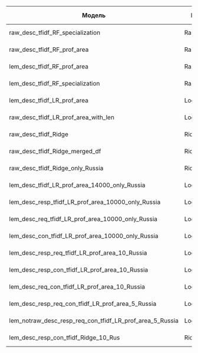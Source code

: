 | Модель                                                   | Название модели        | Выборка                 | Классификация  | Регрессия   | Обработка текста                                                                                                                           | max_features в tfidf |
|----------------------------------------------------------|------------------------|-------------------------|----------------|-------------|--------------------------------------------------------------------------------------------------------------------------------------------|----------------------|
| raw_desc_tfidf_RF_specialization                         | RandomForestClassifier | русскоязычные вакансии  | specialization |      --     | tfidf над столбцом raw_description                                                                                                         | 3500                 |
| raw_desc_tfidf_RF_prof_area                              | RandomForestClassifier | русскоязычные вакансии  | prof_area      |      --     | tfidf над столбцом raw_description                                                                                                         | 3500                 |
| lem_desc_tfidf_RF_prof_area                              | RandomForestClassifier | русскоязычные вакансии  | prof_area      |      --     | tfidf над столбцом lem_raw_desc                                                                                                            | 3500                 |
| lem_desc_tfidf_RF_specialization                         | RandomForestClassifier | русскоязычные вакансии  | specialization |      --     | tfidf над столбцом lem_raw_desc                                                                                                            | 3500                 |
| lem_desc_tfidf_LR_prof_area                              | LogisticRegression     | русскоязычные вакансии  | prof_area      |      --     | tfidf над столбцом lem_raw_desc                                                                                                            | 14000                |
| raw_desc_tfidf_LR_prof_area_with_len                     | LogisticRegression     | русскоязычные вакансии  | prof_area      |      --     | tfidf над столбцом raw_description; столбцы 'len_description_responsibilities','len_description_requirements','len_description_conditions' | 4000                 |
| raw_desc_tfidf_Ridge                                     | Ridge                  | русскоязычные вакансии  |       --       | salary_from | tfidf над столбцом raw_description                                                                                                         | 14000                |
| raw_desc_tfidf_Ridge_merged_df                           | Ridge                  | 2 датасета с вакансиями |       --       | salary_from | tfidf над столбцом raw_description                                                                                                         | 14000                |
| raw_desc_tfidf_Ridge_only_Russia                         | Ridge                  | вакансии из России      |       --       | salary_from | tfidf над столбцом raw_description                                                                                                         | 14000                |
| lem_desc_tfidf_LR_prof_area_14000_only_Russia            | LogisticRegression     | вакансии из России      | prof_area      |      --     | tfidf над столбцом lem_raw_desc                                                                                                            | 14000                |
| lem_desc_resp_tfidf_LR_prof_area_10000_only_Russia       | LogisticRegression     | вакансии из России      | prof_area      |      --     | tfidf над столбцами lem_raw_desc, lem_desc_resp                                                                                            | 10000                |
| lem_desc_req_tfidf_LR_prof_area_10000_only_Russia        | LogisticRegression     | вакансии из России      | prof_area      |      --     | tfidf над столбцами lem_raw_desc, lem_desc_req                                                                                             | 10000                |
| lem_desc_con_tfidf_LR_prof_area_10000_only_Russia        | LogisticRegression     | вакансии из России      | prof_area      |      --     | tfidf над столбцами lem_raw_desc, lem_desc_con                                                                                             | 10000                |
| lem_desc_resp_req_tfidf_LR_prof_area_10_Russia           | LogisticRegression     | вакансии из России      | prof_area      |      --     | tfidf над столбцами lem_raw_desc, lem_desc_req, lem_desc_resp                                                                              | 10000                |
| lem_desc_resp_con_tfidf_LR_prof_area_10_Russia           | LogisticRegression     | вакансии из России      | prof_area      |      --     | tfidf над столбцами lem_raw_desc, lem_desc_con, lem_desc_resp                                                                              | 10000                |
| lem_desc_req_con_tfidf_LR_prof_area_10_Russia            | LogisticRegression     | вакансии из России      | prof_area      |      --     | tfidf над столбцами lem_raw_desc, lem_desc_req, lem_desc_con                                                                               | 10000                |
| lem_desc_resp_req_con_tfidf_LR_prof_area_5_Russia        | LogisticRegression     | вакансии из России      | prof_area      |      --     | tfidf над столбцами lem_raw_desc, lem_desc_req, lem_desc_con, lem_desc_resp                                                                | 5000                 |
| lem_notraw_desc_resp_req_con_tfidf_LR_prof_area_5_Russia | LogisticRegression     | вакансии из России      | prof_area      |      --     | tfidf над столбцами lem_desc, lem_desc_req, lem_desc_con, lem_desc_resp                                                                    | 5000                 |
| lem_desc_resp_con_tfidf_Ridge_10_Rus                     | Ridge		    | вакансии из России      |       --       | salary_from | tfidf над столбцами lem_raw_desc, lem_desc_con, lem_desc_resp                                                                              | 10000                |